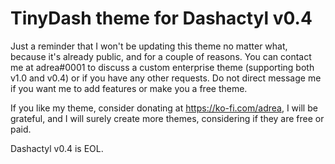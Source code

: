 # TinyDash theme for Dashactyl v0.4

Just a reminder that I won't be updating this theme no matter what, because it's already public, and for a couple of reasons. You can contact me at adrea#0001 to discuss a custom enterprise theme (supporting both v1.0 and v0.4) or if you have any other requests. Do not direct message me if you want me to add features or make you a free theme.

If you like my theme, consider donating at https://ko-fi.com/adrea, I will be grateful, and I will surely create more themes, considering if they are free or paid.

Dashactyl v0.4 is EOL.
